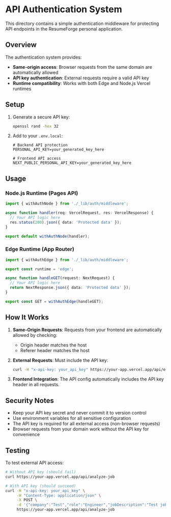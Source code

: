 # API Authentication System

This directory contains a simple authentication middleware for protecting API endpoints in the ResumeForge personal application.

## Overview

The authentication system provides:
- **Same-origin access**: Browser requests from the same domain are automatically allowed
- **API key authentication**: External requests require a valid API key
- **Runtime compatibility**: Works with both Edge and Node.js Vercel runtimes

## Setup

1. Generate a secure API key:
   ```bash
   openssl rand -hex 32
   ```

2. Add to your `.env.local`:
   ```env
   # Backend API protection
   PERSONAL_API_KEY=your_generated_key_here
   
   # Frontend API access
   NEXT_PUBLIC_PERSONAL_API_KEY=your_generated_key_here
   ```

## Usage

### Node.js Runtime (Pages API)

```typescript
import { withAuthNode } from './_lib/auth/middleware';

async function handler(req: VercelRequest, res: VercelResponse) {
  // Your API logic here
  res.status(200).json({ data: 'Protected data' });
}

export default withAuthNode(handler);
```

### Edge Runtime (App Router)

```typescript
import { withAuthEdge } from './_lib/auth/middleware';

export const runtime = 'edge';

async function handleGET(request: NextRequest) {
  // Your API logic here
  return NextResponse.json({ data: 'Protected data' });
}

export const GET = withAuthEdge(handleGET);
```

## How It Works

1. **Same-Origin Requests**: Requests from your frontend are automatically allowed by checking:
   - Origin header matches the host
   - Referer header matches the host
   
2. **External Requests**: Must include the API key:
   ```bash
   curl -H "x-api-key: your_api_key" https://your-app.vercel.app/api/endpoint
   ```

3. **Frontend Integration**: The API config automatically includes the API key header in all requests.

## Security Notes

- Keep your API key secret and never commit it to version control
- Use environment variables for all sensitive configuration
- The API key is required for all external access (non-browser requests)
- Browser requests from your domain work without the API key for convenience

## Testing

To test external API access:

```bash
# Without API key (should fail)
curl https://your-app.vercel.app/api/analyze-job

# With API key (should succeed)
curl -H "x-api-key: your_api_key" \
     -H "Content-Type: application/json" \
     -X POST \
     -d '{"company":"Test","role":"Engineer","jobDescription":"Test job"}' \
     https://your-app.vercel.app/api/analyze-job
```